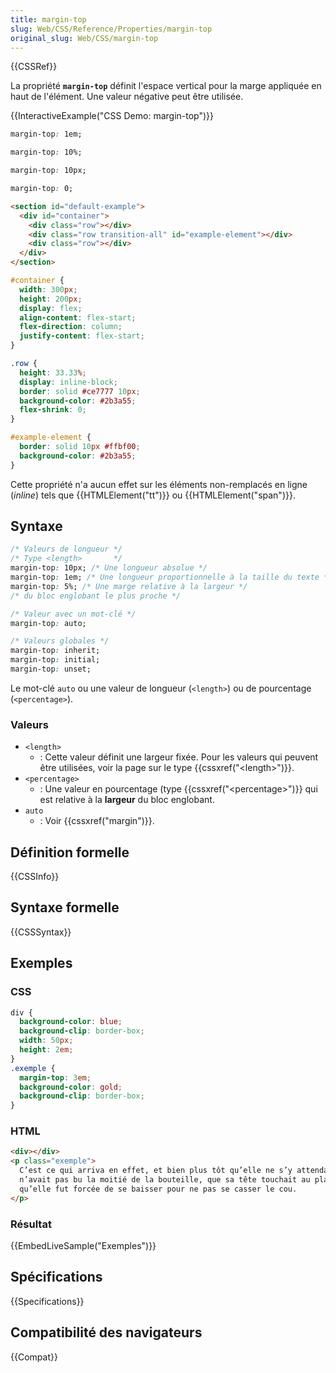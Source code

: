 ```yaml
---
title: margin-top
slug: Web/CSS/Reference/Properties/margin-top
original_slug: Web/CSS/margin-top
---
```


{{CSSRef}}

La propriété **`margin-top`** définit l'espace vertical pour la marge appliquée en haut de l'élément. Une valeur négative peut être utilisée.

{{InteractiveExample("CSS Demo: margin-top")}}

```css interactive-example-choice
margin-top: 1em;
```

```css interactive-example-choice
margin-top: 10%;
```

```css interactive-example-choice
margin-top: 10px;
```

```css interactive-example-choice
margin-top: 0;
```

```html interactive-example
<section id="default-example">
  <div id="container">
    <div class="row"></div>
    <div class="row transition-all" id="example-element"></div>
    <div class="row"></div>
  </div>
</section>
```

```css interactive-example
#container {
  width: 300px;
  height: 200px;
  display: flex;
  align-content: flex-start;
  flex-direction: column;
  justify-content: flex-start;
}

.row {
  height: 33.33%;
  display: inline-block;
  border: solid #ce7777 10px;
  background-color: #2b3a55;
  flex-shrink: 0;
}

#example-element {
  border: solid 10px #ffbf00;
  background-color: #2b3a55;
}
```

Cette propriété n'a aucun effet sur les éléments non-remplacés en ligne (_inline_) tels que {{HTMLElement("tt")}} ou {{HTMLElement("span")}}.

## Syntaxe

```css
/* Valeurs de longueur */
/* Type <length>       */
margin-top: 10px; /* Une longueur absolue */
margin-top: 1em; /* Une longueur proportionnelle à la taille du texte */
margin-top: 5%; /* Une marge relative à la largeur */
/* du bloc englobant le plus proche */

/* Valeur avec un mot-clé */
margin-top: auto;

/* Valeurs globales */
margin-top: inherit;
margin-top: initial;
margin-top: unset;
```

Le mot-clé `auto` ou une valeur de longueur (`<length>`) ou de pourcentage (`<percentage>`).

### Valeurs

- `<length>`
  - : Cette valeur définit une largeur fixée. Pour les valeurs qui peuvent être utilisées, voir la page sur le type {{cssxref("&lt;length&gt;")}}.
- `<percentage>`
  - : Une valeur en pourcentage (type {{cssxref("&lt;percentage&gt;")}} qui est relative à la **largeur** du bloc englobant.
- `auto`
  - : Voir {{cssxref("margin")}}.

## Définition formelle

{{CSSInfo}}

## Syntaxe formelle

{{CSSSyntax}}

## Exemples

### CSS

```css
div {
  background-color: blue;
  background-clip: border-box;
  width: 50px;
  height: 2em;
}
.exemple {
  margin-top: 3em;
  background-color: gold;
  background-clip: border-box;
}
```

### HTML

```html
<div></div>
<p class="exemple">
  C’est ce qui arriva en effet, et bien plus tôt qu’elle ne s’y attendait. Elle
  n’avait pas bu la moitié de la bouteille, que sa tête touchait au plafond et
  qu’elle fut forcée de se baisser pour ne pas se casser le cou.
</p>
```

### Résultat

{{EmbedLiveSample("Exemples")}}

## Spécifications

{{Specifications}}

## Compatibilité des navigateurs

{{Compat}}
